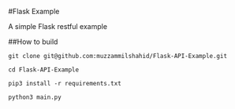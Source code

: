 #Flask Example

A simple Flask restful example

##How to build
```shell
git clone git@github.com:muzzammilshahid/Flask-API-Example.git

cd Flask-API-Example

pip3 install -r requirements.txt

python3 main.py
```

